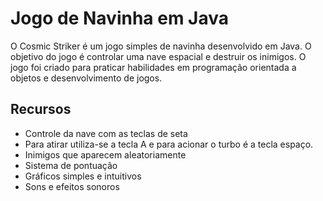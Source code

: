 # Jogo de Navinha em Java

O Cosmic Striker é um jogo simples de navinha desenvolvido em Java. O objetivo do jogo é controlar uma nave espacial e destruir os inimigos. O jogo foi criado para praticar habilidades em programação orientada a objetos e desenvolvimento de jogos.

## Recursos

- Controle da nave com as teclas de seta
- Para atirar utiliza-se a tecla A e para acionar o turbo é a tecla espaço.
- Inimigos que aparecem aleatoriamente
- Sistema de pontuação
- Gráficos simples e intuitivos
- Sons e efeitos sonoros

